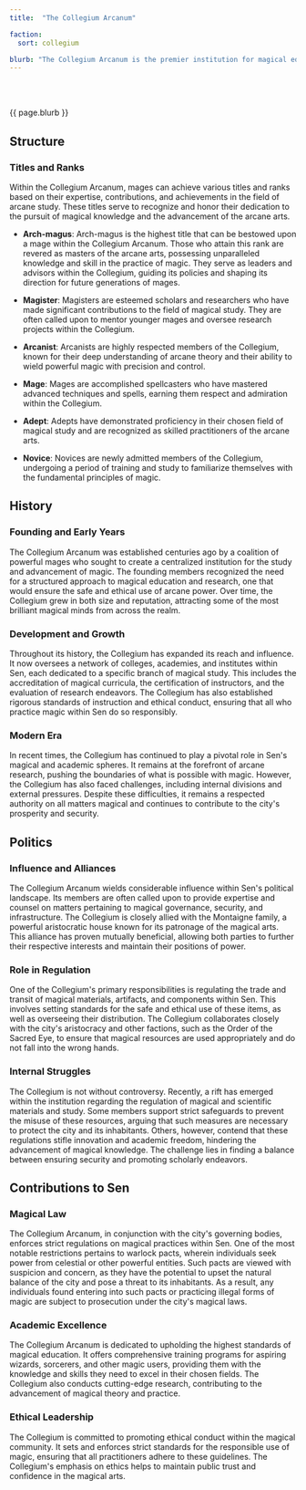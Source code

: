 ```yaml
---
title:  "The Collegium Arcanum"

faction:
  sort: collegium

blurb: "The Collegium Arcanum is the premier institution for magical education and research in Sen. Known colloquially as the Collegium, it stands as a bastion of arcane knowledge and scholarly pursuit. Comprised of mages, scholars, and a diverse array of arcane practitioners, the Collegium is dedicated to advancing the magical arts and sciences. It plays a crucial role in training the next generation of wizards, sorcerers, and other magic users, and holds significant influence over the city's policies regarding magical regulation and practice. "
---
```


<h1 id="overview" style="visibility: hidden; margin: 0px; padding: 0px;">Overview</h1>

{{ page.blurb }}

<!--more-->

## Structure

### Titles and Ranks
Within the Collegium Arcanum, mages can achieve various titles and ranks based on their expertise, contributions, and achievements in the field of arcane study. These titles serve to recognize and honor their dedication to the pursuit of magical knowledge and the advancement of the arcane arts.

- **Arch-magus**: Arch-magus is the highest title that can be bestowed upon a mage within the Collegium Arcanum. Those who attain this rank are revered as masters of the arcane arts, possessing unparalleled knowledge and skill in the practice of magic. They serve as leaders and advisors within the Collegium, guiding its policies and shaping its direction for future generations of mages.

- **Magister**: Magisters are esteemed scholars and researchers who have made significant contributions to the field of magical study. They are often called upon to mentor younger mages and oversee research projects within the Collegium.

- **Arcanist**: Arcanists are highly respected members of the Collegium, known for their deep understanding of arcane theory and their ability to wield powerful magic with precision and control.

- **Mage**: Mages are accomplished spellcasters who have mastered advanced techniques and spells, earning them respect and admiration within the Collegium.

- **Adept**: Adepts have demonstrated proficiency in their chosen field of magical study and are recognized as skilled practitioners of the arcane arts.

- **Novice**: Novices are newly admitted members of the Collegium, undergoing a period of training and study to familiarize themselves with the fundamental principles of magic.

## History
### Founding and Early Years
The Collegium Arcanum was established centuries ago by a coalition of powerful mages who sought to create a centralized institution for the study and advancement of magic. The founding members recognized the need for a structured approach to magical education and research, one that would ensure the safe and ethical use of arcane power. Over time, the Collegium grew in both size and reputation, attracting some of the most brilliant magical minds from across the realm.

### Development and Growth
Throughout its history, the Collegium has expanded its reach and influence. It now oversees a network of colleges, academies, and institutes within Sen, each dedicated to a specific branch of magical study. This includes the accreditation of magical curricula, the certification of instructors, and the evaluation of research endeavors. The Collegium has also established rigorous standards of instruction and ethical conduct, ensuring that all who practice magic within Sen do so responsibly.

### Modern Era
In recent times, the Collegium has continued to play a pivotal role in Sen's magical and academic spheres. It remains at the forefront of arcane research, pushing the boundaries of what is possible with magic. However, the Collegium has also faced challenges, including internal divisions and external pressures. Despite these difficulties, it remains a respected authority on all matters magical and continues to contribute to the city's prosperity and security.

## Politics
### Influence and Alliances
The Collegium Arcanum wields considerable influence within Sen's political landscape. Its members are often called upon to provide expertise and counsel on matters pertaining to magical governance, security, and infrastructure. The Collegium is closely allied with the Montaigne family, a powerful aristocratic house known for its patronage of the magical arts. This alliance has proven mutually beneficial, allowing both parties to further their respective interests and maintain their positions of power.

### Role in Regulation
One of the Collegium's primary responsibilities is regulating the trade and transit of magical materials, artifacts, and components within Sen. This involves setting standards for the safe and ethical use of these items, as well as overseeing their distribution. The Collegium collaborates closely with the city's aristocracy and other factions, such as the Order of the Sacred Eye, to ensure that magical resources are used appropriately and do not fall into the wrong hands.

### Internal Struggles
The Collegium is not without controversy. Recently, a rift has emerged within the institution regarding the regulation of magical and scientific materials and study. Some members support strict safeguards to prevent the misuse of these resources, arguing that such measures are necessary to protect the city and its inhabitants. Others, however, contend that these regulations stifle innovation and academic freedom, hindering the advancement of magical knowledge. The challenge lies in finding a balance between ensuring security and promoting scholarly endeavors.

## Contributions to Sen
### Magical Law
The Collegium Arcanum, in conjunction with the city's governing bodies, enforces strict regulations on magical practices within Sen. One of the most notable restrictions pertains to warlock pacts, wherein individuals seek power from celestial or other powerful entities. Such pacts are viewed with suspicion and concern, as they have the potential to upset the natural balance of the city and pose a threat to its inhabitants. As a result, any individuals found entering into such pacts or practicing illegal forms of magic are subject to prosecution under the city's magical laws.

### Academic Excellence
The Collegium Arcanum is dedicated to upholding the highest standards of magical education. It offers comprehensive training programs for aspiring wizards, sorcerers, and other magic users, providing them with the knowledge and skills they need to excel in their chosen fields. The Collegium also conducts cutting-edge research, contributing to the advancement of magical theory and practice.

### Ethical Leadership
The Collegium is committed to promoting ethical conduct within the magical community. It sets and enforces strict standards for the responsible use of magic, ensuring that all practitioners adhere to these guidelines. The Collegium's emphasis on ethics helps to maintain public trust and confidence in the magical arts.